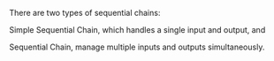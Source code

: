 There are two types of sequential chains:

Simple Sequential Chain, which handles a single input and output, and

Sequential Chain, manage multiple inputs and outputs simultaneously.